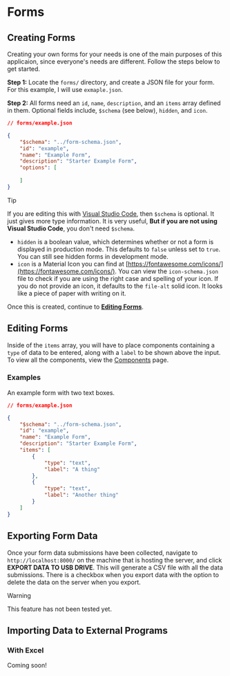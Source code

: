 # Forms
## Creating Forms
Creating your own forms for your needs is one of the main purposes of this applicaion, since everyone's needs are different. Follow the steps below to get started.

**Step 1:** Locate the `forms/` directory, and create a JSON file for your form. For this example, I will use `exmaple.json`.

**Step 2:** All forms need an `id`, `name`, `description`, and an `items` array defined in them. Optional fields include, `$schema` (see below), `hidden`, and `icon`.

```json
// forms/example.json

{
    "$schema": "../form-schema.json",
    "id": "example",
    "name": "Example Form",
    "description": "Starter Example Form",
    "options": [
        
    ]
}
```

> [!TIP]
> If you are editing this with [Visual Studio Code](https://code.visualstudio.com/), then `$schema` is optional. It just gives more type information. It is very useful, **But if you are not using Visual Studio Code**, you don't need `$schema`.

- `hidden` is a boolean value, which determines whether or not a form is displayed in production mode. This defaults to `false` unless set to `true`. You can still see hidden forms in development mode.
- `icon` is a Material Icon you can find at [https://fontawesome.com/icons/](https://fontawesome.com/icons/). You can view the `icon-schema.json` file to check if you are using the right case and spelling of your icon. If you do not provide an icon, it defaults to the `file-alt` solid icon. It looks like a piece of paper with writing on it.

Once this is created, continue to [**Editing Forms**](#Editing_Forms).

## Editing Forms
Inside of the `items` array, you will have to place components containing a `type` of data to be entered, along with a `label` to be shown above the input. To view all the components, view the [Components](components/) page.

### Examples
An example form with two text boxes.
```json
// forms/example.json

{
    "$schema": "../form-schema.json",
    "id": "example",
    "name": "Example Form",
    "description": "Starter Example Form",
    "items": [
        {
            "type": "text",
            "label": "A thing"
        },
        {
            "type": "text",
            "label": "Another thing"
        }
    ]
}
```

## Exporting Form Data
Once your form data submissions have been collected, navigate to `http://localhost:8000/` on the machine that is hosting the server, and click **EXPORT DATA TO USB DRIVE**. This will generate a CSV file with all the data submissions. There is a checkbox when you export data with the option to delete the data on the server when you export. 

> [!WARNING]
> This feature has not been tested yet.

## Importing Data to External Programs
### With Excel
Coming soon!
